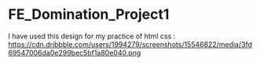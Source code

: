 # FE_Domination_Project1

I have used this design for my practice of html css : https://cdn.dribbble.com/users/1994279/screenshots/15546822/media/3fd69547006da0e299bec5bf1a80e040.png
